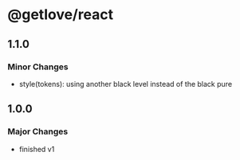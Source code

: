 # @getlove/react

## 1.1.0

### Minor Changes

- style(tokens): using another black level instead of the black pure

## 1.0.0

### Major Changes

- finished v1
